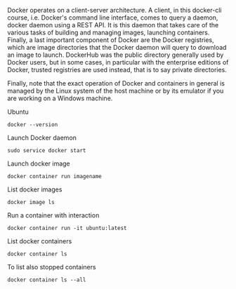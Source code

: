 
Docker operates on a client-server architecture. A client, in this docker-cli course, i.e. Docker's command line interface, comes to query a daemon, docker daemon using a REST API. It is this daemon that takes care of the various tasks of building and managing images, launching containers. Finally, a last important component of Docker are the Docker registries, which are image directories that the Docker daemon will query to download an image to launch. DockerHub was the public directory generally used by Docker users, but in some cases, in particular with the enterprise editions of Docker, trusted registries are used instead, that is to say private directories.

Finally, note that the exact operation of Docker and containers in general is managed by the Linux system of the host machine or by its emulator if you are working on a Windows machine.

Ubuntu
```
docker --version
```
Launch Docker daemon
```
sudo service docker start
```
Launch docker image
```
docker container run imagename
```

List docker images
```
docker image ls
```

Run a container with interaction
```
docker container run -it ubuntu:latest
```

List docker containers
```
docker container ls
```

To list also stopped containers
```
docker container ls --all
```

